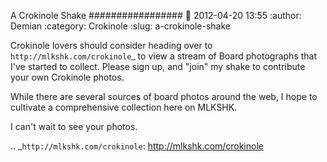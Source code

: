 A Crokinole Shake
#################
:date: 2012-04-20 13:55
:author: Demian
:category: Crokinole
:slug: a-crokinole-shake

Crokinole lovers should consider heading over to
`http://mlkshk.com/crokinole`_ to view a stream of Board photographs
that I've started to collect. Please sign up, and "join" my shake to
contribute your own Crokinole photos.

While there are several sources of board photos around the web, I hope
to cultivate a comprehensive collection here on MLKSHK.

I can't wait to see your photos.

.. _`http://mlkshk.com/crokinole`: http://mlkshk.com/crokinole
